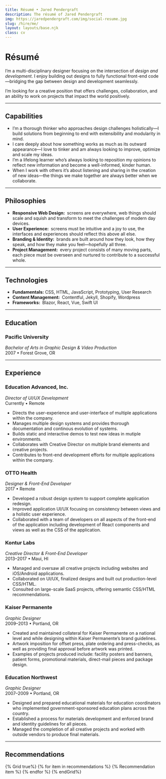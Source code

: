 ```yaml
---
title: Résumé • Jared Pendergraft
description: The résumé of Jared Pendergraft
img: https://jaredpendergraft.com/img/social-resume.jpg
slug: /hire/me/
layout: layouts/base.njk
class: cv
---
```


# Résumé

I’m a multi-disciplinary designer focusing on the intersection of *design and development*. I enjoy building out designs to fully functional front-end code—bridging the gap between design and development seamlessly.

I’m looking for a creative position that offers challenges, collaboration, and an ability to work on projects that impact the world positively.

***

## Capabilities

- I’m a thorough thinker who approaches design challenges holistically—I build solutions from beginning to end with extensibility and modularity in mind.
- I care deeply about how something works as much as its outward appearance—I love to tinker and am always looking to improve, optimize and scale my ideas.
- I’m a lifelong learner who’s always looking to reposition my opinions to reflect new information and become a well-informed, kinder human.
- When I work with others it’s about listening and sharing in the creation of new ideas—the things we make together are always better when we collaborate.

***

## Philosophies

- **Responsive Web Design:** screens are everywhere, web things should scale and squish and transform to meet the challenges of modern day devices.
- **User Experience:** screens must be intuitive and a joy to use, the interfaces and experiences should reflect this above all else.
- **Branding & Identity:** brands are built around how they look, how they speak, and how they make you feel—hopefully all three.
- **Project Management:** every project consists of many moving parts, each piece must be overseen and nurtured to contribute to a successful whole.

***

## Technologies

- **Fundamentals:** CSS, HTML, JavaScript, Prototyping, User Research
- **Content Management:** Contentful, Jekyll, Shopify, Wordpress
- **Frameworks:** Blazor, React, Vue, Swift UI

***

## Education

### Pacific University

*Bachelor of Arts in Graphic Design & Video Production*\
2007 • Forest Grove, OR

***

## Experience

### Education Advanced, Inc.

*Director of UI/UX Development*\
Currently • Remote

- Directs the user-experience and user-interface of multiple applications within the company.
- Manages multiple design systems and provides thorough documentation and continous evolution of systems.
- Builds static and interactive demos to test new ideas in mutiple environments.
- Collaborates with Creative Director on multiple brand elements and creative projects.
- Contributes to front-end development efforts for multiple applications within the company.

### OTTO Health

*Designer & Front-End Developer*\
2017 • Remote

- Developed a robust design system to support complete application redesign.
- Improved application UI/UX focusing on consistency between views and a holistic user experience.
- Collaborated with a team of developers on all aspects of the front-end of the application including development of React components and views as well as the CSS of the application.

### Kontur Labs

*Creative Director & Front-End Developer*\
2013–2017 • Maui, HI

- Managed and oversaw all creative projects including websites and iOS/Android applications.
- Collaborated on UI/UX, finalized designs and built out production-level CSS/HTML.
- Consulted on large-scale SaaS projects, offering semantic CSS/HTML recommendations.

### Kaiser Permanente

*Graphic Designer*\
2009–2013 • Portland, OR

- Created and maintained collateral for Kaiser Permanente on a national level and while designing within Kaiser Permanente’s brand guidelines.
- Artwork imposition for offset press, plate ordering and press-checks, as well as providing final approval before artwork was printed.
- Examples of projects produced include: facility posters and banners, patient forms, promotional materials, direct-mail pieces and package design.

### Education Northwest

*Graphic Designer*\
2007–2009 • Portland, OR

- Designed and prepared educational materials for education coordinators who implemented government-sponsored education plans across the country.
- Established a process for materials development and enforced brand and identity guidelines for all pieces.
- Managed the completion of all creative projects and worked with outside vendors to produce final materials.

***
## Recommendations

<section id="recommendations">
{% Grid true%}
{% for item in recommendations %}
{% Recommendation item %}
{% endfor %}
{% endGrid%}
</section>